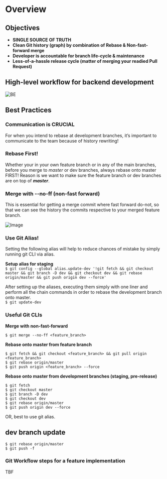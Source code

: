 # Overview


## Objectives

* **SINGLE SOURCE OF TRUTH**
* **Clean Git history (graph) by combination of Rebase & Non-fast-forward merge**
* **Developer is accountable for branch life-cycle & maintenance**
* **Less-of-a-hassle release cycle (matter of merging your readied Pull Request)**

## High-level workflow for backend development
![BE](https://github.com/iBeCo/Team/blob/master/img/wf.jpeg)

## Best Practices
### Communication is CRUCIAL
For when you intend to rebase at development branches, it’s important to communicate to the team because of history rewriting!

### Rebase First!
Whether your in your own feature branch or in any of the main branches, before you merge to _master_ or dev branches, always rebase onto master FIRST! Reason is we want to make sure the feature branch or dev branches are on top of _**master**_.

### Merge with --no-ff (non-fast forward)

This is essential for getting a merge commit where fast forward do-not, so that we can see the history the commits respective to your merged feature branch.

![Image](https://github.com/iBeCo/Team/blob/master/img/242621193_588242542357810_206814242058425790_n.jpeg)

### Use Git Alias!
Setting the following alias will help to reduce chances of mistake by simply running git CLI via alias.

**Setup alias for staging** <br />
`$ git config --global alias.update-dev '!git fetch && git checkout master && git branch -D dev && git checkout dev && git rebase origin/master && git push origin dev --force'`


After setting up the aliases, executing them simply with one liner and perform all the chain commands in order to rebase the development branch onto master. <br />
`$ git update-dev`

### Useful Git CLIs

**Merge with non-fast-forward** <br />

`$ git merge --no-ff <feature_branch>` <br />

**Rebase onto master from feature branch**<br />

`$ git fetch && git checkout <feature_branch> && git pull origin <feature_branch>`<br />
`$ git rebase origin/master`<br />
`$ git push origin <feature_branch> --force`<br />

**Rebase onto master from development branches (staging, pre-release)**<br />

`$ git fetch`<br />
`$ git checkout master`<br />
`$ git branch -D dev`<br />
`$ git checkout dev`<br />
`$ git rebase origin/master`<br />
`$ git push origin dev --force`<br />

OR, best to use git alias.
 ## dev branch update 
 `$ git rebase origin/master` <br />
 `$ git push -f` <br />
### Git Workflow steps for a feature implementation

TBF
